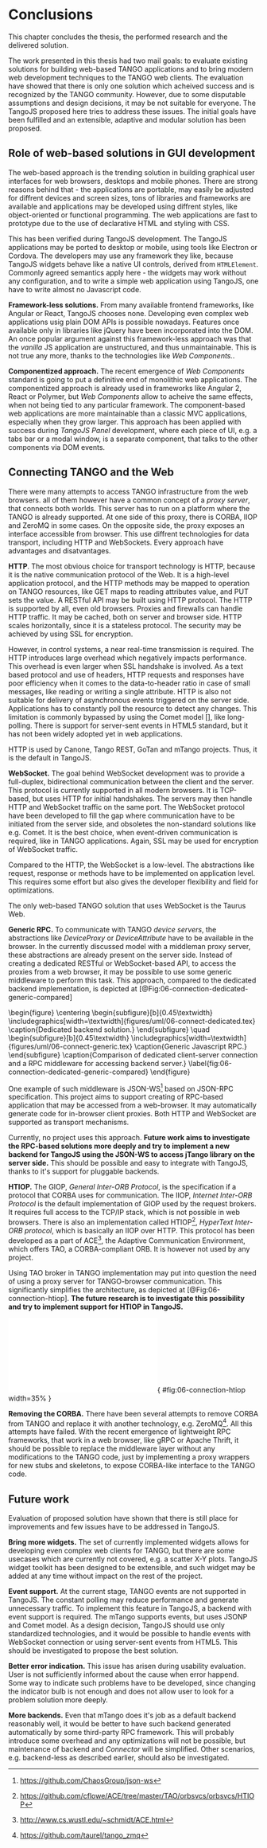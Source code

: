 # Conclusions

This chapter concludes the thesis, the performed research and the delivered
solution.

The work presented in this thesis had two mail goals: to evaluate existing
solutions for building web-based TANGO applications and to bring modern web
development techniques to the TANGO web clients. The evaluation have showed
that there is only one solution which acheived success and is recognized by
the TANGO community. However, due to some disputable assumptions and design
decisions, it may be not suitable for everyone. The TangoJS proposed here
tries to address these issues. The initial goals have been fulfilled and an
extensible, adaptive and modular solution has been proposed.

## Role of web-based solutions in GUI development

The web-based approach is the trending solution in building graphical user
interfaces for web browsers, desktops and mobile phones. There are strong
reasons behind that - the applications are portable, may easily be adjusted
for diffrent devices and screen sizes, tons of libraries and frameworks are
available and applications may be developed using diffrent styles, like
object-oriented or functional programming. The web applications are fast to
prototype due to the use of declarative HTML and styling with CSS.

This has been verified during TangoJS development. The TangoJS applications
may be ported to desktop or mobile, using tools like Electron or Cordova.
The developers may use any framework they like, because TangoJS widgets behave
like a native UI controls, derived from `HTMLElement`. Commonly agreed
semantics apply here - the widgets may work without any configuration, and to
write a simple web application using TangoJS, one have to write almost no
Javascript code.

**Framework-less solutions.**
From many available frontend frameworks, like Angular or React, TangoJS chooses
none. Developing even complex web applications usig plain DOM APIs is possible
nowadays. Features once available only in libraries like jQuery have been
incorporated into the DOM. An once popular argument against this framework-less
approach was that the *vanilla* JS application are unstructured, and thus
unmaintainable. This is not true any more, thanks to the technologies like
*Web Components.*.

**Componentized approach.**
The recent emergence of *Web Components* standard is going to put a definitive
end of monolithic web applications. The componentized approach is already used
in frameworks like Angular 2, React or Polymer, but *Web Components* allow to
acheive the same effects, when not being tied to any particular framework.
The component-based web applications are more maintainable than a classic
MVC applications, especially when they grow larger.
This approach has been applied with success during *TangoJS Panel* development,
where each piece of UI, e.g. a tabs bar or a modal window, is a separate
component, that talks to the other components via DOM events.

## Connecting TANGO and the Web

There were many attempts to access TANGO infrastructure from the web browsers.
all of them however have a common concept of a *proxy server*, that connects
both worlds. This server has to run on a platform where the TANGO is already
supported. At one side of this proxy, there is CORBA, IIOP and ZeroMQ in some
cases. On the opposite side, the proxy exposes an interface accessible from
browser. This use diffrent technologies for data transport, including HTTP and
WebSockets. Every approach have advantages and disatvantages.

**HTTP**.
The most obvious choice for transport technology is HTTP, because it is the
native communication protocol of the Web. It is a high-level application
protocol, and the HTTP methods may be mapped to operation on TANGO resources,
like GET maps to reading attributes value, and PUT sets the value. A RESTful
API may be built using HTTP protocol. The HTTP is supported by all, even old
browsers. Proxies and firewalls can handle HTTP traffic. It may be cached,
both on server and browser side. HTTP scales horizontally, since it is a
stateless protocol. The security may be achieved by using SSL for encryption.

However, in control systems, a near real-time transmission is required. The
HTTP introduces large overhead which negatively impacts performance.
This overhead is even larger when SSL handshake is involved.
As a text based protocol and use of headers, HTTP requests and responses
have poor efficiency when it comes to the data-to-header ratio in case of small
messages, like reading or writing a single attribute. HTTP is also
not suitable for delivery of asynchronous events triggered on the server side.
Applications has to constantly poll the resource to detect any changes.
This limitation is commonly bypassed by using the Comet model [], like
long-polling. There is support for server-sent events in HTML5 standard, but
it has not been widely adopted yet in web applications.

HTTP is used by Canone, Tango REST, GoTan and mTango projects. Thus, it is the
default in TangoJS. 

**WebSocket.**
The goal behind WebSocket development was to provide a full-duplex,
bidirectional communication between the client and the server. This protocol
is currently supported in all modern browsers. It is TCP-based, but uses HTTP
for initial handshakes. The servers may then handle HTTP and WebSocket traffic
on the same port. The WebSocket protocol have been developed to fill the gap
where communication have to be initiated from the server side, and obsoletes
the non-standard solutions like e.g. Comet. It is the best choice, when
event-driven communication is required, like in TANGO applications. Again,
SSL may be used for encryption of WebSocket traffic.

Compared to the HTTP, the WebSocket is a low-level. The abstractions like
request, response or methods have to be implemented on application level. This
requires some effort but also gives the developer flexibility and field for
optimizations.

The only web-based TANGO solution that uses WebSocket is the Taurus Web. 

**Generic RPC.**
To communicate with TANGO *device servers*, the abstractions like *DeviceProxy*
or *DeviceAttribute* have to be available in the browser. In the currently
discussed model with a middleman proxy server, these abstractions are already
present on the server side. Instead of creating a dedicated RESTful or
WebSocket-based API, to access the proxies from a web browser, it may be
possible to use some generic middleware to perform this task. This approach,
compared to the dedicated backend implementation, is depicted at
[@Fig:06-connection-dedicated-generic-compared]

\begin{figure}
  \centering
  \begin{subfigure}[b]{0.45\textwidth}
    \includegraphics[width=\textwidth]{figures/uml/06-connect-dedicated.tex}
    \caption{Dedicated backend solution.}
  \end{subfigure}
  \quad
  \begin{subfigure}[b]{0.45\textwidth}
    \includegraphics[width=\textwidth]{figures/uml/06-connect-generic.tex}
    \caption{Generic Javascript RPC.}
  \end{subfigure}
  \caption{Comparison of dedicated client-server connection and a RPC
    middleware for accessing backend server.}
  \label{fig:06-connection-dedicated-generic-compared}
\end{figure}

One example of such middleware is JSON-WS[^06-connect-jsonws] based on
JSON-RPC specification. This project aims to support creating of RPC-based
application that may be accessed from a web-browser. It may automatically
generate code for in-browser client proxies. Both HTTP and WebSocket are
supported as transport mechanisms.

[^06-connect-jsonws]: <https://github.com/ChaosGroup/json-ws>

Currently, no project uses this approach. **Future work aims to investigate
the RPC-based solutions more deeply and try to implement a new backend for
TangoJS using the JSON-WS to access jTango library on the server side.**
This should be possible and easy to integrate with TangoJS, thanks to it's
support for pluggable backends.

**HTIOP.**
The GIOP, *General Inter-ORB Protocol*, is the specification if a protocol
that CORBA uses for communication. The IIOP, *Internet Inter-ORB Protocol*
is the default implementation of GIOP used by the request brokers. It requires
full access to the TCP/IP stack, which is not possible in web browsers.
There is also an implementation called HTIOP[^06-connect-htiop], *HyperText
Inter-ORB protocol*, which is basically an IIOP over HTTP. This protocol has
been developed as a part of ACE[^06-connect-ace], the Adaptive Communication
Environment, which offers TAO, a CORBA-compliant ORB. It is however not used
by any project.

[^06-connect-ace]: <http://www.cs.wustl.edu/~schmidt/ACE.html>
[^06-connect-htiop]: <https://github.com/cflowe/ACE/tree/master/TAO/orbsvcs/orbsvcs/HTIOP>

Using TAO broker in TANGO implementation may put into question the need of
using a proxy server for TANGO-browser communication. This significantly
simplifies the architecture, as depicted at [@Fig:06-connection-htiop].
**The future research is to investigate this possibility and try to implement
support for HTIOP in TangoJS.**

![Accessing TANGO from web browser over HTIOP.](
  figures/uml/06-connect-htiop.tex){ #fig:06-connection-htiop width=35% }

**Removing the CORBA.**
There have been several attempts to remove CORBA from TANGO and replace it with
another technology, e.g. ZeroMQ[^06-connect-zmq]. All this attempts have
failed. With the recent emergence of lightweight RPC frameworks, that work
in a web browser, like gRPC or Apache Thrift, it should be possible to replace
the middleware layer without any modifications to the TANGO code, just by
implementing a proxy wrappers for new stubs and skeletons, to expose
CORBA-like interface to the TANGO code.

[^06-connect-zmq]: <https://github.com/taurel/tango_zmq>

## Future work

Evaluation of proposed solution have shown that there is still place for
improvements and few issues have to be addressed in TangoJS.

**Bring more widgets.**
The set of currently implemented widgets allows for developing even complex
web clients for TANGO, but there are some usecases which are currently not
covered, e.g. a scatter X-Y plots. TangoJS widget toolkit has been designed
to be extensible, and such widget may be added at any time without impact on
the rest of the project.

**Event support.**
At the current stage, TANGO events are not supported in TangoJS. The constant
polling may reduce performance and generate unnecessary traffic. To implement
this feature in TangoJS, a backend with event support is required. The mTango
supports events, but uses JSONP and Comet model. As a design decision, TangoJS
should use only standardized technologies, and it would be possible to handle
events with WebSocket connection or using server-sent events from HTML5.
This should be investigated to propose the best solution.

**Better error indication.**
This issue has arisen during usability evaluation. User is not sufficiently
informed about the cause when error happend. Some way to indicate such problems
have to be developed, since changing the indicator bulb is not enough and does
not allow user to look for a problem solution more deeply.

**More backends.**
Even that mTango does it's job as a default backend reasonably well, it would
be better to have such backend generated automatically by some third-party RPC
framework. This will probably introduce some overhead and any optimizations
will not be possible, but maintenance of backend and *Connector* will be
simplified. Other scenarios, e.g. backend-less as described earlier, should
also be investigated.
